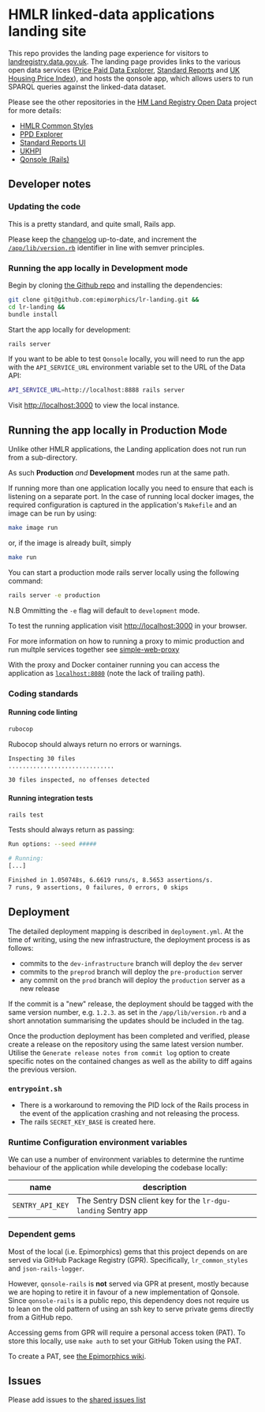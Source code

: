 # HMLR linked-data applications landing site

This repo provides the landing page experience for visitors to
[landregistry.data.gov.uk](http://landregistry.data.gov.uk). The landing page
provides links to the various open data services ([Price Paid Data
Explorer](http://landregistry.data.gov.uk/app/ppd), [Standard
Reports](http://landregistry.data.gov.uk/app/standard-reports) and [UK Housing
Price Index](http://landregistry.data.gov.uk/app/ukhpi)), and hosts the qonsole
app, which allows users to run SPARQL queries against the linked-data dataset.

Please see the other repositories in the [HM Land Registry Open
Data](https://github.com/epimorphics/hmlr-linked-data/) project for more
details:

- [HMLR Common Styles](https://github.com/epimorphics/lr_common_styles)
- [PPD Explorer](https://github.com/epimorphics/ppd-explorer)
- [Standard Reports UI](https://github.com/epimorphics/standard-reports-ui)
- [UKHPI](https://github.com/epimorphics/ukhpi)
- [Qonsole (Rails)](https://github.com/epimorphics/qonsole-rails)

## Developer notes

### Updating the code

This is a pretty standard, and quite small, Rails app.

Please keep the [changelog](CHANGELOG.md) up-to-date, and increment the
[`/app/lib/version.rb`](https://github.com/epimorphics/lr-landing/app/lib/version.rb)
identifier in line with semver principles.

### Running the app locally in Development mode

Begin by cloning [the Github repo](https://github.com/epimorphics/lr-landing)
and installing the dependencies:

```sh
git clone git@github.com:epimorphics/lr-landing.git &&
cd lr-landing &&
bundle install
```

Start the app locally for development:

```sh
rails server
```

If you want to be able to test `Qonsole` locally, you will need to run the app
with the `API_SERVICE_URL` environment variable set to the URL of the Data API:

```sh
API_SERVICE_URL=http://localhost:8888 rails server
```

Visit <http://localhost:3000> to view the local instance.

## Running the app locally in Production Mode

Unlike other HMLR applications, the Landing application does not run run from a
sub-directory.

As such **Production** *and* **Development** modes run at the same path.

If running more than one application locally you need to ensure that each is
listening on a separate port. In the case of running local docker images, the
required configuration is captured in the application's `Makefile` and an image
can be run by using:

```sh
make image run
```

or, if the image is already built, simply

```sh
make run
```

You can start a production mode rails server locally using the following
command:

```sh
rails server -e production
```

N.B Ommitting the `-e` flag will default to `development` mode.

To test the running application visit <http://localhost:3000> in your browser.

For more information on how to running a proxy to mimic production and run
multple services together see
[simple-web-proxy](https://github.com/epimorphics/simple-web-proxy/)

With the proxy and Docker container running you can access the application as
[`localhost:8080`](http://localhost:8080) (note the lack of trailing path).

### Coding standards

#### Running code linting

```sh
rubocop
```

Rubocop should always return no errors or warnings.

```sh
Inspecting 30 files
..............................

30 files inspected, no offenses detected
```

#### Running integration tests

```sh
rails test
```

Tests should always return as passing:

```sh
Run options: --seed #####

# Running:
[...]

Finished in 1.050748s, 6.6619 runs/s, 8.5653 assertions/s.
7 runs, 9 assertions, 0 failures, 0 errors, 0 skips
```

## Deployment

The detailed deployment mapping is described in `deployment.yml`. At the time of
writing, using the new infrastructure, the deployment process is as follows:

- commits to the `dev-infrastructure` branch will deploy the `dev` server
- commits to the `preprod` branch will deploy the `pre-production` server
- any commit on the `prod` branch will deploy the `production` server as a new
  release

If the commit is a "new" release, the deployment should be tagged with the same
version number, e.g. `1.2.3`. as set in the `/app/lib/version.rb` and a short
annotation summarising the updates should be included in the tag.

Once the production deployment has been completed and verified, please create a
release on the repository using the same latest version number. Utilise the
`Generate release notes from commit log` option to create specific notes on the
contained changes as well as the ability to diff agains the previous version.

### `entrypoint.sh`

- There is a workaround to removing the PID lock of the Rails process in the
  event of the application crashing and not releasing the process.
- The rails `SECRET_KEY_BASE` is created here.

### Runtime Configuration environment variables

We can use a number of environment variables to determine the runtime behaviour
of the application while developing the codebase locally:

| name                       | description                                                          |
| -------------------------- | -------------------------------------------------------------------- |
| `SENTRY_API_KEY`           | The Sentry DSN client key for the `lr-dgu-landing` Sentry app        |

### Dependent gems

Most of the local (i.e. Epimorphics) gems that this project depends on are
served via GitHub Package Registry (GPR). Specifically, `lr_common_styles` and
`json-rails-logger`.

However, `qonsole-rails` is **not** served via GPR at present, mostly because we
are hoping to retire it in favour of a new implementation of Qonsole. Since
`qonsole-rails` is a public repo, this dependency does not require us to lean on
the old pattern of using an ssh key to serve private gems directly from a GitHub
repo.

Accessing gems from GPR will require a personal access token (PAT). To store
this locally, use `make auth` to set your GitHub Token using the PAT.

To create a PAT, see [the Epimorphics
wiki](https://github.com/epimorphics/internal/wiki/Ansible-CICD#creating-a-pat-for-gpr-access).

## Issues

Please add issues to the [shared issues
list](https://github.com/epimorphics/hmlr-linked-data/issues)
